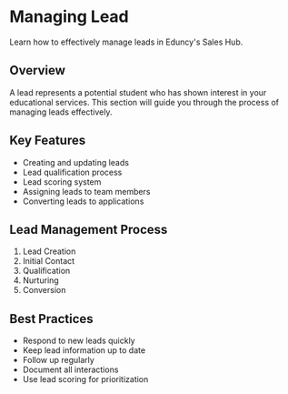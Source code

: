 # Managing Lead

Learn how to effectively manage leads in Eduncy's Sales Hub.

## Overview

A lead represents a potential student who has shown interest in your educational services. This section will guide you through the process of managing leads effectively.

## Key Features

- Creating and updating leads
- Lead qualification process
- Lead scoring system
- Assigning leads to team members
- Converting leads to applications

## Lead Management Process

1. Lead Creation
2. Initial Contact
3. Qualification
4. Nurturing
5. Conversion

## Best Practices

- Respond to new leads quickly
- Keep lead information up to date
- Follow up regularly
- Document all interactions
- Use lead scoring for prioritization

